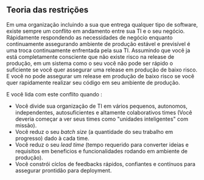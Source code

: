 ## Teoria das restrições


Em uma organização incluindo a sua que entrega qualquer tipo de software, existe sempre um conflito em andamento entre sua TI e o seu negócio. Rápidamente respondendo as necessidades de negócio enquanto continuamente assegurando ambiente de produção estável e previsível é uma troca continuamente enfrentada pela sua TI. Assumindo que você ja está completamente consciente que não existe risco na release de produção, em um sistema como o seu você não pode ser rápido o suficiente se você quer assegurar uma release em produção de baixo risco. E você no pode assegurar um release em produção de baixo risco se você quer rapidamente realizar seu código em seu ambiente de produção.


E você lida com este conflito quando : 


- Você divide sua organização de TI em vários pequenos, autonomos, independentes, autosuficientes e altamente colaborativos times (Você deveria começar a ver seus times como "unidades inteligentes" com missão).
- Você reduz o seu *batch size* (a quantidade do seu trabalho em progresso) dado à cada time.
- Você reduz o seu *lead time* (tempo requerido para converter ideias e requisitos em beneficios e funcionalidades rodando em ambiente de produção).
- Você constrói cíclos de feedbacks rápidos, confiantes e contínuos para assegurar prontidão para deployment.

